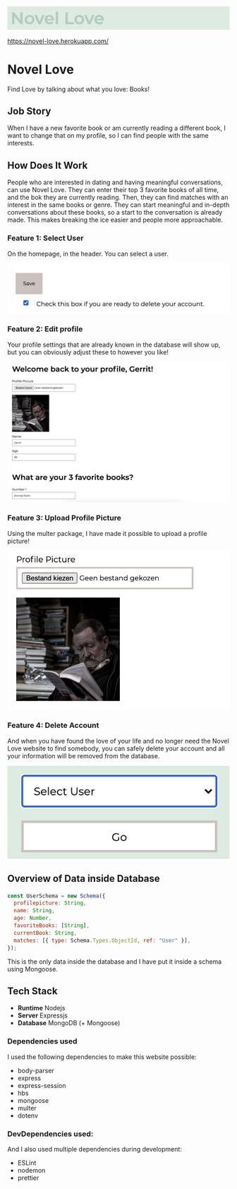 ![Logo](https://github.com/IrisvanOllefen/novel-love/blob/master/readme-images/Schermafbeelding%202020-06-03%20om%2012.12.48.png)

https://novel-love.herokuapp.com/

# Novel Love

Find Love by talking about what you love: Books!

## Job Story

When I have a new favorite book or am currently reading a different book, I want to change that on my profile, so I can find people with the same interests.

## How Does It Work

People who are interested in dating and having meaningful conversations, can use Novel Love. They can enter their top 3 favorite books of all time, and the bok they are currently reading. Then, they can find matches with an interest in the same books or genre. They can start meaningful and in-depth conversations about these books, so a start to the conversation is already made. This makes breaking the ice easier and people more approachable.

### Feature 1: Select User

On the homepage, in the header. You can select a user.

![Select User](https://github.com/IrisvanOllefen/novel-love/blob/master/readme-images/Schermafbeelding%202020-06-03%20om%2012.12.13.png)

### Feature 2: Edit profile

Your profile settings that are already known in the database will show up, but you can obviously adjust these to however you like!

![Edit Profile](https://github.com/IrisvanOllefen/novel-love/blob/master/readme-images/Schermafbeelding%202020-06-03%20om%2012.11.43.png)

### Feature 3: Upload Profile Picture

Using the multer package, I have made it possible to upload a profile picture!

![Upload Profile Picture](https://github.com/IrisvanOllefen/novel-love/blob/master/readme-images/Schermafbeelding%202020-06-03%20om%2012.11.58.png)

### Feature 4: Delete Account

And when you have found the love of your life and no longer need the Novel Love website to find somebody, you can safely delete your account and all your information will be removed from the database.

![Delete Account](https://github.com/IrisvanOllefen/novel-love/blob/master/readme-images/Schermafbeelding%202020-06-03%20om%2012.09.50.png)

## Overview of Data inside Database

``` javascript
const UserSchema = new Schema({
  profilepicture: String,
  name: String,
  age: Number,
  favoriteBooks: [String],
  currentBook: String,
  matches: [{ type: Schema.Types.ObjectId, ref: "User" }],
});
```

This is the only data inside the database and I have put it inside a schema using Mongoose.

## Tech Stack

- __Runtime__ Nodejs
- __Server__ Expressjs
- __Database__ MongoDB (+ Mongoose)

### Dependencies used

I used the following dependencies to make this website possible:

- body-parser
- express
- express-session
- hbs
- mongoose 
- multer
- dotenv

### DevDependencies used:

And I also used multiple dependencies during development:

- ESLint
- nodemon
- prettier
